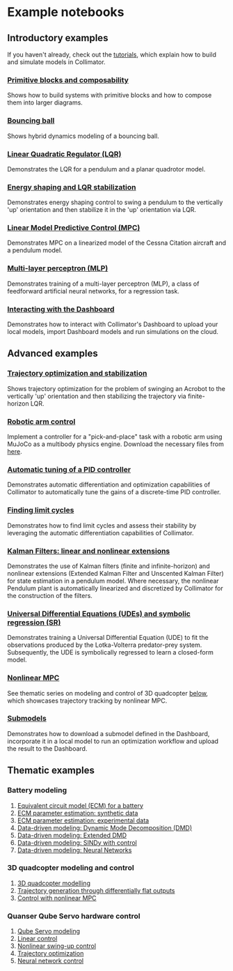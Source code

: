 # Example notebooks

## Introductory examples

If you haven't already, check out the [tutorials](../tutorials/index.md), which explain how to build and simulate models in Collimator.

### [Primitive blocks and composability](primitives.ipynb)

Shows how to build systems with primitive blocks and how to compose them into larger diagrams.

### [Bouncing ball](bouncing_ball.ipynb)

Shows hybrid dynamics modeling of a bouncing ball.

### [Linear Quadratic Regulator (LQR)](lqr.ipynb)

Demonstrates the LQR for a pendulum and a planar quadrotor model.

### [Energy shaping and LQR stabilization](energy_shaping_and_lqr.ipynb)

Demonstrates energy shaping control to swing a pendulum to the vertically 'up' orientation and then stabilize it in the 'up' orientation via LQR.

### [Linear Model Predictive Control (MPC)](linear_mpc.ipynb)

Demonstrates MPC on a linearized model of the Cessna Citation aircraft and a pendulum model.

### [Multi-layer perceptron (MLP)](MLP_training.ipynb)

Demonstrates training of a multi-layer perceptron (MLP), a class of feedforward artificial neural networks, for a regression task.

### [Interacting with the Dashboard](interacting_with_the_dashboard.ipynb)

Demonstrates how to interact with Collimator's Dashboard to upload your local models, import Dashboard models and run simulations on the cloud.

## Advanced examples

### [Trajectory optimization and stabilization](trajectory_optimization_and_stabilization.ipynb)

Shows trajectory optimization for the problem of swinging an Acrobot to the vertically 'up' orientation and then stabilizing the trajectory via finite-horizon LQR.

### [Robotic arm control](mujoco/pick_and_place.ipynb)

Implement a controller for a "pick-and-place" task with a robotic arm using MuJoCo as a multibody physics engine.
Download the necessary files from [here](mujoco/assets/franka_emika_panda.zip).

### [Automatic tuning of a PID controller](pid_tuning.ipynb)

Demonstrates automatic differentiation and optimization capabilities of Collimator to automatically tune the gains of a discrete-time PID controller.

### [Finding limit cycles](limit_cycles.ipynb)

Demonstrates how to find limit cycles and assess their stability by leveraging the automatic differentiation capabilities of Collimator.

### [Kalman Filters: linear and nonlinear extensions](state_estimation_with_Kalman_filters.ipynb)

Demonstrates the use of Kalman filters (finite and infinite-horizon) and nonlinear extensions (Extended Kalman Filter and Unscented Kalman Filter) for state estimation in a pendulum model. Where necessary, the nonlinear Pendulum plant is automatically linearized and discretized by Collimator for the construction of the filters.

### [Universal Differential Equations (UDEs) and symbolic regression (SR)](ude_and_sr_lotka_volterra.ipynb)

Demonstrates training a Universal Differential Equation (UDE) to fit the observations produced by the Lotka-Volterra predator-prey system. Subsequently, the UDE is symbolically regressed to learn a closed-form model.

### [Nonlinear MPC](#3d-quadcopter-modeling-and-control)

See thematic series on modeling and control of 3D quadcopter [below](#3d-quadcopter-modeling-and-control), which showcases trajectory tracking by nonlinear MPC.

### [Submodels](dashboard_submodel.ipynb)

Demonstrates how to download a submodel defined in the Dashboard, incorporate it in a local model to run an optimization workflow and upload the result to the Dashboard.

## Thematic examples

### Battery modeling

1. [Equivalent circuit model (ECM) for a battery](part_1_battery_ecm_model.ipynb)
2. [ECM parameter estimation: synthetic data](part_2_parameter_estimation_synthetic_data.ipynb)
3. [ECM parameter estimation: experimental data](part_3_parameter_estimation_real_data.ipynb)
4. [Data-driven modeling: Dynamic Mode Decomposition (DMD)](part_4_data_driven_battery_models_DMDc.ipynb)
5. [Data-driven modeling: Extended DMD](part_5_data_driven_battery_models_eDMDc.ipynb)
6. [Data-driven modeling: SINDy with control](part_6_data_driven_battery_models_SINDyc.ipynb)
7. [Data-driven modeling: Neural Networks](part_7_data_driven_battery_models_Neural_Networks.ipynb)

<a id="nmpc"></a>

### 3D quadcopter modeling and control

1. [3D quadcopter modelling](01_quadcopter_modelling.ipynb)
2. [Trajectory generation through differentially flat outputs](02_quadcopter_trajectory_generation.ipynb)
3. [Control with nonlinear MPC](03_quadcopter_nonlinear_mpc.ipynb)

### Quanser Qube Servo hardware control

1. [Qube Servo modeling](quanser/01-plant-model.ipynb)
2. [Linear control](quanser/02-lqg.ipynb)
3. [Nonlinear swing-up control](quanser/03-energy-shaping.ipynb)
4. [Trajectory optimization](quanser/04-trajopt.ipynb)
5. [Neural network control](quanser/05-nn-control.ipynb)
